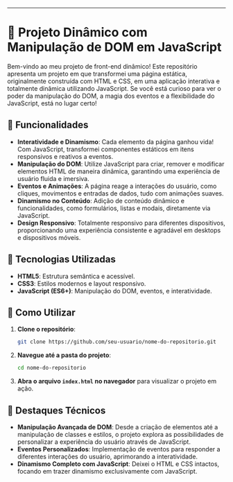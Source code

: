 
---

# 📜 Projeto Dinâmico com Manipulação de DOM em JavaScript

Bem-vindo ao meu projeto de front-end dinâmico! Este repositório apresenta um projeto em que transformei uma página estática, originalmente construída com HTML e CSS, em uma aplicação interativa e totalmente dinâmica utilizando JavaScript. Se você está curioso para ver o poder da manipulação do DOM, a magia dos eventos e a flexibilidade do JavaScript, está no lugar certo!

## 🚀 Funcionalidades

- **Interatividade e Dinamismo**: Cada elemento da página ganhou vida! Com JavaScript, transformei componentes estáticos em itens responsivos e reativos a eventos.
- **Manipulação do DOM**: Utilize JavaScript para criar, remover e modificar elementos HTML de maneira dinâmica, garantindo uma experiência de usuário fluida e imersiva.
- **Eventos e Animações**: A página reage a interações do usuário, como cliques, movimentos e entradas de dados, tudo com animações suaves.
- **Dinamismo no Conteúdo**: Adição de conteúdo dinâmico e funcionalidades, como formulários, listas e modais, diretamente via JavaScript.
- **Design Responsivo**: Totalmente responsivo para diferentes dispositivos, proporcionando uma experiência consistente e agradável em desktops e dispositivos móveis.

## 🧰 Tecnologias Utilizadas

- **HTML5**: Estrutura semântica e acessível.
- **CSS3**: Estilos modernos e layout responsivo.
- **JavaScript (ES6+)**: Manipulação do DOM, eventos, e interatividade.

## 📜 Como Utilizar

1. **Clone o repositório**:
   ```bash
   git clone https://github.com/seu-usuario/nome-do-repositorio.git
   ```
2. **Navegue até a pasta do projeto**:
   ```bash
   cd nome-do-repositorio
   ```
3. **Abra o arquivo `index.html` no navegador** para visualizar o projeto em ação.

## 🎉 Destaques Técnicos

- **Manipulação Avançada de DOM**: Desde a criação de elementos até a manipulação de classes e estilos, o projeto explora as possibilidades de personalizar a experiência do usuário através de JavaScript.
- **Eventos Personalizados**: Implementação de eventos para responder a diferentes interações do usuário, aprimorando a interatividade.
- **Dinamismo Completo com JavaScript**: Deixei o HTML e CSS intactos, focando em trazer dinamismo exclusivamente com JavaScript.
